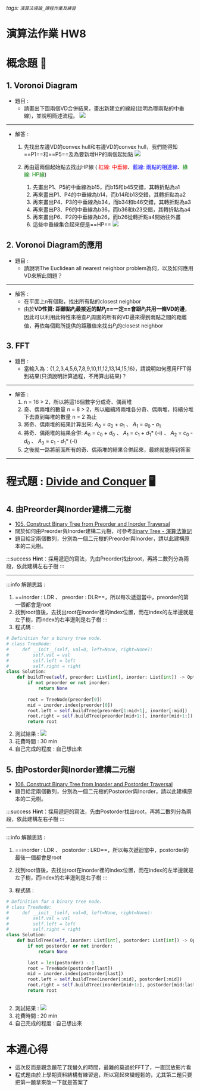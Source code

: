 ###### tags: `演算法導論_課程作業及練習` 
# 演算法作業 HW8
# 概念題 :book: 
## 1.  Voronoi Diagram
- 題目 : 
    - 請畫出下圖兩個VD合併結果，畫出新建立的線段(註明為哪兩點的中垂線)，並說明簡述流程。
    ![](https://i.imgur.com/0ixTlA3.png)

---

- 解答 : 
    1. 先找出左邊VD的convex hull和右邊VD的convex hull，我們能得知==P1==和==P5==及為要新增HP的兩個起始點
        ![](https://i.imgur.com/mG1OxIk.jpg)
    2. 再由這兩個起始點去找出HP線 ( <span class="red">紅線: 中垂線</span>、<span class="blue">藍線: 兩點的相連線</span>、<span class="green">綠線: HP線</span>)
    
        <style>
            .blue {color: blue;}
            .red {color: red;}
            .green {color: green;}
        </style>
        
        1. 先畫出P1、P5的中垂線為b15，而b15和b45交錯，其轉折點為a1
        2. 再來畫出P1、P4的中垂線為b14，而b14和b13交錯，其轉折點為a2
        3. 再來畫出P4、P3的中垂線為b34，而b34和b46交錯，其轉折點為a3
        4. 再來畫出P3、P6的中垂線為b36，而b36和b23交錯，其轉折點為a4
        5. 再來畫出P6、P2的中垂線為b26，而b26從轉折點a4開始往外畫
        6. 這些中垂線集合起來便是==HP==
        ![](https://i.imgur.com/tmPqouJ.jpg)






## 2. Voronoi Diagram的應用
- 題目 :
    - 請說明The Euclidean all nearest neighbor problem為何，以及如何應用VD來解此問題？
---

- 解答 : 
    - 在平面上n有個點，找出所有點的closest neighbor
    - 由於**VD性質: 距離點$P_i$最接近的點$P_j$==一定==會跟$P_i$共用一條VD的邊**，因此可以利用此特性來檢查$P_i$周圍的所有的VD邊來得到兩點之間的距離值，再依每個點所提供的距離值來找出$P_i$的closest neighbor
    
## 3. FFT
- 題目 : 
    - 當輸入為：{1,2,3,4,5,6,7,8,9,10,11,12,13,14,15,16}，請說明如何應用FFT得到結果(只須說明計算過程，不用算出結果)？

---

- 解答 : 
    1. n = 16 > 2，所以將這16個數字分成奇、偶兩堆
    2. 奇、偶兩堆的數量 n = 8 > 2，所以繼續將兩堆各分奇、偶兩堆，持續分堆下去直到每堆的數量 n = 2 為止
    3.  將奇、偶兩堆的結果計算出來: $A_0$ = $a_0$ + $a_1$ 、 $A_1$ = $a_0$ - $a_1$
    4.  將奇、偶兩堆的結果合併: $A_0$ = $c_0$ + $d_0$ 、 $A_1$ = $c_1$ + $d_1$* (-i) 、 $A_2$ = $c_0$ - $d_0$ 、 $A_3$ = $c_1$ - $d_1$* (-i)
    5.  之後就一路將前面所有的奇、偶兩堆的結果合併起來，最終就能得到答案


---

# 程式題 : [Divide and Conquer](https://leetcode.com/tag/divide-and-conquer/) :desktop_computer:


## 4. 由Preorder與Inorder建構二元樹
- [105. Construct Binary Tree from Preorder and Inorder Traversal](https://leetcode.com/problems/construct-binary-tree-from-preorder-and-inorder-traversal/)
- 關於如何由Preorder與Inorder建構二元樹，可參考[Binary Tree - 演算法筆記](https://web.ntnu.edu.tw/~algo/BinaryTree.html)
- 題目給定兩個數列，分別為一個二元樹的Preorder與Inorder，請以此建構原本的二元樹。

:::success
**Hint**：採用遞迴的寫法，先由Preorder找出root，再將二數列分為兩段，依此建構左右子樹
:::

---

:::info
解題思路 : 
1. ==inorder : LDR 、 preorder : DLR==，所以每次遞迴當中，preorder的第一個都會是root
2. 找到root值後，去找出root在inorder裡的index位置，而在index的左半邊就是左子樹，而index的右半邊則是右子樹
:::
1. 程式碼 : 
``` python
# Definition for a binary tree node.
# class TreeNode:
#     def __init__(self, val=0, left=None, right=None):
#         self.val = val
#         self.left = left
#         self.right = right
class Solution:
    def buildTree(self, preorder: List[int], inorder: List[int]) -> Optional[TreeNode]:
        if not preorder or not inorder:
            return None
        
        root = TreeNode(preorder[0])
        mid = inorder.index(preorder[0])
        root.left = self.buildTree(preorder[1:mid+1], inorder[:mid])
        root.right = self.buildTree(preorder[mid+1:], inorder[mid+1:])
        return root
```
2. 測試結果 :
![](https://i.imgur.com/lLlj2nx.png)
3. 花費時間 : 30 min
4. 自己完成的程度 : 自己想出來

## 5. 由Postorder與Inorder建構二元樹
- [106. Construct Binary Tree from Inorder and Postorder Traversal](https://leetcode.com/problems/construct-binary-tree-from-inorder-and-postorder-traversal/)
- 題目給定兩個數列，分別為一個二元樹的Postorder與Inorder，請以此建構原本的二元樹。

:::success
**Hint**：採用遞迴的寫法，先由Postorder找出root，再將二數列分為兩段，依此建構左右子樹
:::

---

:::info
解題思路 : 
1. ==inorder : LDR 、 postorder : LRD==，所以每次遞迴當中，postorder的最後一個都會是root
2. 找到root值後，去找出root在inorder裡的index位置，而在index的左半邊就是左子樹，而index的右半邊則是右子樹
:::

1. 程式碼 : 
```python
# Definition for a binary tree node.
# class TreeNode:
#     def __init__(self, val=0, left=None, right=None):
#         self.val = val
#         self.left = left
#         self.right = right
class Solution:
    def buildTree(self, inorder: List[int], postorder: List[int]) -> Optional[TreeNode]:
        if not postorder or not inorder:
            return None
        
        last = len(postorder) - 1
        root = TreeNode(postorder[last])
        mid = inorder.index(postorder[last])
        root.left = self.buildTree(inorder[:mid], postorder[:mid])
        root.right = self.buildTree(inorder[mid+1:], postorder[mid:last])
        return root
    
```
2. 測試結果 : 
![](https://i.imgur.com/ghmFfyB.png)
3. 花費時間 : 20 min
4. 自己完成的程度 : 自己想出來


# 本週心得
- 這次反而是觀念題花了我蠻久的時間，最難的莫過於FFT了，一直回放影片看
- 程式題由於上學期資料結構有練習過，所以寫起來蠻輕鬆的，尤其第二題只要把第一題拿來改一下就是答案了
